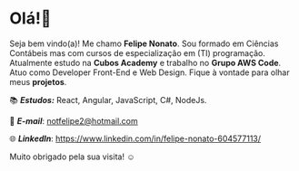 # Olá!👋

Seja bem vindo(a)! Me chamo **Felipe Nonato**. Sou formado em Ciências Contábeis mas com cursos de especialização em (TI) programação. Atualmente estudo na **Cubos Academy** e trabalho no **Grupo AWS Code**. Atuo como Developer Front-End e Web Design. Fique à vontade para  olhar meus **projetos**. 

:books: ***Estudos:*** React, Angular, JavaScript, C#, NodeJs. 

:love_letter: ***E-mail***: notfelipe2@hotmail.com

:globe_with_meridians: ***LinkedIn***: https://www.linkedin.com/in/felipe-nonato-604577113/ 

Muito obrigado pela sua visita! :relaxed:
